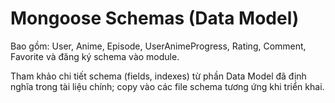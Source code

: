 # Mongoose Schemas (Data Model)

Bao gồm: User, Anime, Episode, UserAnimeProgress, Rating, Comment, Favorite và đăng ký schema vào module.

Tham khảo chi tiết schema (fields, indexes) từ phần Data Model đã định nghĩa trong tài liệu chính; copy vào các file schema tương ứng khi triển khai.
